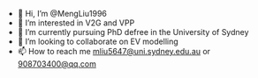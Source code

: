 - 👋 Hi, I’m @MengLiu1996
- 👀 I’m interested in V2G and VPP
- 🌱 I’m currently pursuing PhD defree in the University of Sydney
- 💞️ I’m looking to collaborate on EV modelling
- 📫 How to reach me mliu5647@uni.sydney.edu.au or 908703400@qq.com

<!---
MengLiu1996/MengLiu1996 is a ✨ special ✨ repository because its `README.md` (this file) appears on your GitHub profile.
You can click the Preview link to take a look at your changes.
--->
